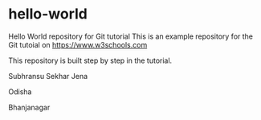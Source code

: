 # hello-world
Hello World repository for Git tutorial
This is an example repository for the Git tutoial on https://www.w3schools.com

This repository is built step by step in the tutorial.

Subhransu Sekhar Jena

Odisha

Bhanjanagar